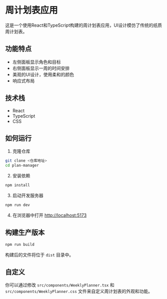 # 周计划表应用

这是一个使用React和TypeScript构建的周计划表应用，UI设计模仿了传统的纸质周计划表。

## 功能特点

- 左侧面板显示角色和目标
- 右侧面板显示一周的时间安排
- 美观的UI设计，使用柔和的颜色
- 响应式布局

## 技术栈

- React
- TypeScript
- CSS

## 如何运行

1. 克隆仓库
```bash
git clone <仓库地址>
cd plan-manager
```

2. 安装依赖
```bash
npm install
```

3. 启动开发服务器
```bash
npm run dev
```

4. 在浏览器中打开 [http://localhost:5173](http://localhost:5173)

## 构建生产版本

```bash
npm run build
```

构建后的文件将位于 `dist` 目录中。

## 自定义

你可以通过修改 `src/components/WeeklyPlanner.tsx` 和 `src/components/WeeklyPlanner.css` 文件来自定义周计划表的外观和功能。
